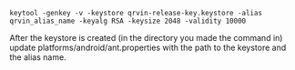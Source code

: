 `keytool -genkey -v -keystore qrvin-release-key.keystore -alias qrvin_alias_name -keyalg RSA -keysize 2048 -validity 10000`

After the keystore is created (in the directory you made the command in) update platforms/android/ant.properties with the path to the keystore and the alias name.
